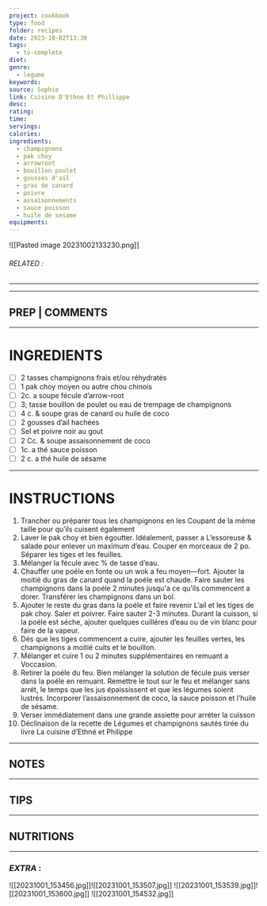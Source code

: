 ```yaml
---
project: cookbook
type: food
folder: recipes
date: 2023-10-02T13:30
tags:
  - to-complete
diet: 
genre:
  - legume
keywords: 
source: Sophie
link: Cuisine D'Ethne Et Phillippe
desc: 
rating: 
time: 
servings: 
calories: 
ingredients:
  - champignons
  - pak choy
  - arrowroot
  - bouillon poulet
  - gousses d'ail
  - gras de canard
  - poivre
  - assaisonnements
  - sauce poisson
  - huile de sesame
equipments:
---
```


![[Pasted image 20231002133230.png]]
###### *RELATED* : 
---


---
## PREP | COMMENTS



---
# INGREDIENTS

- [ ] 2 tasses champignons frais et/ou réhydratés
- [ ] 1 pak choy moyen ou autre chou chinois
- [ ] 2c. a soupe fécule d’arrow-root
- [ ] 3; tasse bouillon de poulet ou eau de trempage de champignons
- [ ] 4 c. & soupe gras de canard ou huile de coco 
- [ ] 2 gousses d’ail hachées
- [ ] Sel et poivre noir au gout
- [ ] 2 Cc. & soupe assaisonnement de coco
- [ ] 1c. a thé sauce poisson
- [ ] 2 c. a thé huile de sésame

---
# INSTRUCTIONS

1. Trancher ou préparer tous les champignons en les Coupant de la méme taille pour qu’ils cuisent également
2. Laver le pak choy et bien égoutter. Idéalement, passer a L’essoreuse & salade pour enlever un maximum d’eau. Couper en morceaux de 2 po. Séparer les tiges et les feuilles.
3. Mélanger la fécule avec % de tasse d’eau.
4. Chauffer une poéle en fonte ou un wok a feu moyen—fort. Ajouter la moitié du gras de canard quand la poéle est chaude. Faire sauter les champignons dans la poéle 2 minutes jusqu'a ce qu’ils commencent a dorer. Transférer les champignons dans un bol.
5. Ajouter le reste du gras dans la poéle et faire revenir L’ail et les tiges de pak choy. Saler et poivrer. Faire sauter 2-3 minutes. Durant la cuisson, si la poéle est séche, ajouter quelques cuilléres d’eau ou de vin blanc pour faire de la vapeur.
6. Dés que les tiges commencent a cuire, ajouter les feuilles vertes, les champignons a moitié cuits et le bouillon.
7. Mélanger et cuire 1 ou 2 minutes supplémentaires en remuant a Voccasion.
8. Retirer la poéle du feu. Bien mélanger la solution de fécule puis verser dans la poéle en remuant. Remettre le tout sur le feu et mélanger sans arrét, le temps que les jus épaississent et que les légumes soient lustrés. Incorporer l’assaisonnement de coco, la sauce poisson et l’huile de sésame.
9. Verser immédiatement dans une grande assiette pour arréter la cuisson
10. Déclinaison de la recette de Légumes et champignons sautés tirée du livre La cuisine d’Ethné et Philippe

---
## NOTES



---
## TIPS



---
## NUTRITIONS



---
### *EXTRA* :

![[20231001_153456.jpg]]![[20231001_153507.jpg]]
![[20231001_153539.jpg]]![[20231001_153600.jpg]]
![[20231001_154532.jpg]]